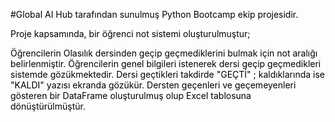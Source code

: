 <style>H1{color:Blue;}</style>
<style>H2{color:DarkOrange;}</style>
<style>p{color:Black;}</style>
#Global AI Hub tarafından sunulmuş Python Bootcamp ekip projesidir. 

Proje kapsamında, bir öğrenci not sistemi oluşturulmuştur;

Öğrencilerin Olasılık dersinden geçip geçmediklerini bulmak için not aralığı belirlenmiştir. 
Öğrencilerin genel bilgileri istenerek dersi geçip geçmedikleri sistemde gözükmektedir. 
Dersi geçtikleri takdirde "GEÇTİ" ; kaldıklarında ise "KALDI" yazısı ekranda gözükür.
Dersten geçenleri ve geçemeyenleri gösteren bir DataFrame oluşturulmuş olup Excel tablosuna dönüştürülmüştür. 
